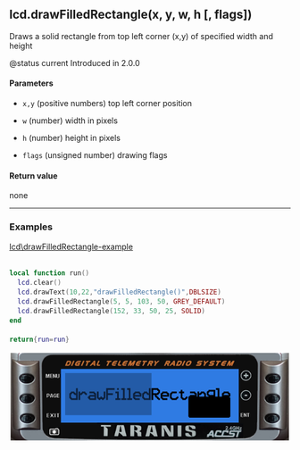 <!-- This file was generated by the script. Do not edit it, any changes will be lost! -->

## lcd.drawFilledRectangle(x, y, w, h [, flags])



Draws a solid rectangle from top left corner (x,y) of specified width and height 

@status current Introduced in 2.0.0


#### Parameters

* `x,y` (positive numbers) top left corner position

* `w` (number) width in pixels

* `h` (number) height in pixels

* `flags` (unsigned number) drawing flags



#### Return value

none



---

### Examples

<a class="dlbtn" href="https://raw.githubusercontent.com/opentx/lua-reference-guide/master/lcd\drawFilledRectangle-example.lua">lcd\drawFilledRectangle-example</a>

```lua

local function run()
  lcd.clear()
  lcd.drawText(10,22,"drawFilledRectangle()",DBLSIZE)
  lcd.drawFilledRectangle(5, 5, 103, 50, GREY_DEFAULT)
  lcd.drawFilledRectangle(152, 33, 50, 25, SOLID)
end

return{run=run}
```

![](drawFilledRectangle-example.png)

